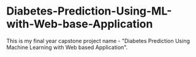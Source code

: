 # Diabetes-Prediction-Using-ML-with-Web-base-Application
This is my final year capstone project name - "Diabetes Prediction Using Machine Learning with Web based Application". 
